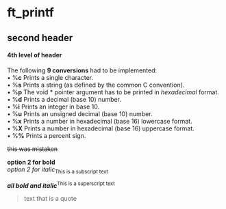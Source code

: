 # ft_printf

## second header
#### 4th level of header

The following **9 conversions** had to be implemented:<br>
• %**c** Prints a single character.<br>
• %**s** Prints a string (as defined by the common C convention).<br>
• %**p** The void * pointer argument has to be printed in *hexadecimal* format.<br>
• %**d** Prints a decimal (base 10) number.<br>
• %**i** Prints an integer in base 10.<br>
• %**u** Prints an unsigned decimal (base 10) number.<br>
• %**x** Prints a number in hexadecimal (base 16) lowercase format.<br>
• %**X** Prints a number in hexadecimal (base 16) uppercase format.<br>
• %**%** Prints a percent sign.<br>

~~this was mistaken~~

__option 2 for bold__<br>
_option 2 for italic_<sub>This is a subscript text</sub>

***all bold and italic***<sup>This is a superscript text</sup><br>

> text that is a quote






